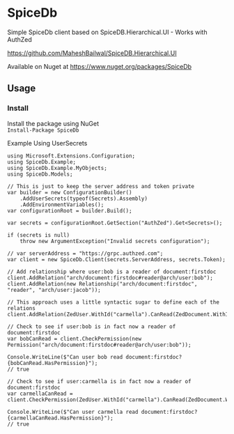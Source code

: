 # SpiceDb

Simple SpiceDb client based on SpiceDB.Hierarchical.UI - Works with AuthZed

https://github.com/MaheshBailwal/SpiceDB.Hierarchical.UI

Available on Nuget at https://www.nuget.org/packages/SpiceDb

## Usage

### Install

Install the package using NuGet  
`Install-Package SpiceDb`


Example Using UserSecrets

```
using Microsoft.Extensions.Configuration;
using SpiceDb.Example;
using SpiceDb.Example.MyObjects;
using SpiceDb.Models;

// This is just to keep the server address and token private
var builder = new ConfigurationBuilder()
	.AddUserSecrets(typeof(Secrets).Assembly)
	.AddEnvironmentVariables();
var configurationRoot = builder.Build();

var secrets = configurationRoot.GetSection("AuthZed").Get<Secrets>();

if (secrets is null)
	throw new ArgumentException("Invalid secrets configuration");

// var serverAddress = "https://grpc.authzed.com";
var client = new SpiceDb.Client(secrets.ServerAddress, secrets.Token);

// Add relationship where user:bob is a reader of document:firstdoc
client.AddRelation("arch/document:firstdoc#reader@arch/user:bob");
client.AddRelation(new Relationship("arch/document:firstdoc", "reader", "arch/user:jacob"));

// This approach uses a little syntactic sugar to define each of the relations
client.AddRelation(ZedUser.WithId("carmella").CanRead(ZedDocument.WithId("firstdoc")));

// Check to see if user:bob is in fact now a reader of document:firstdoc
var bobCanRead = client.CheckPermission(new Permission("arch/document:firstdoc#reader@arch/user:bob"));

Console.WriteLine($"Can user bob read document:firstdoc? {bobCanRead.HasPermission}");
// true

// Check to see if user:carmella is in fact now a reader of document:firstdoc
var carmellaCanRead = client.CheckPermission(ZedUser.WithId("carmella").CanRead(ZedDocument.WithId("firstdoc")));

Console.WriteLine($"Can user carmella read document:firstdoc? {carmellaCanRead.HasPermission}");
// true


```